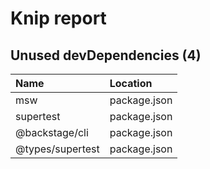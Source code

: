 # Knip report

## Unused devDependencies (4)

| Name             | Location     |
|:-----------------|:-------------|
| msw              | package.json |
| supertest        | package.json |
| @backstage/cli   | package.json |
| @types/supertest | package.json |

